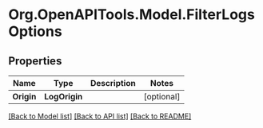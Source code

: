
# Org.OpenAPITools.Model.FilterLogsOptions

## Properties

Name | Type | Description | Notes
------------ | ------------- | ------------- | -------------
**Origin** | **LogOrigin** |  | [optional] 

[[Back to Model list]](../README.md#documentation-for-models)
[[Back to API list]](../README.md#documentation-for-api-endpoints)
[[Back to README]](../README.md)

